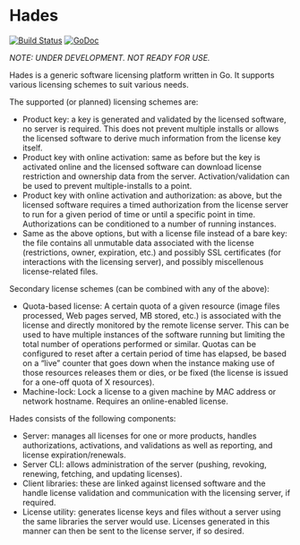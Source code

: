 Hades
=====
[![Build Status](https://travis-ci.org/mvillalba/hades.png?branch=dev)](https://travis-ci.org/mvillalba/hades) [![GoDoc](https://godoc.org/github.com/mvillalba/hades?status.png)](https://godoc.org/github.com/mvillalba/hades)

_NOTE: UNDER DEVELOPMENT. NOT READY FOR USE._

Hades is a generic software licensing platform written in Go. It supports
various licensing schemes to suit various needs.

The supported (or planned) licensing schemes are:
 * Product key: a key is generated and validated by the licensed software, no
   server is required. This does not prevent multiple installs or allows the
   licensed software to derive much information from the license key itself.
 * Product key with online activation: same as before but the key is activated
   online and the licensed software can download license restriction and
   ownership data from the server. Activation/validation can be used to prevent
   multiple-installs to a point.
 * Product key with online activation and authorization: as above, but the
   licensed software requires a timed authorization from the license server to
   run for a given period of time or until a specific point in time.
   Authorizations can be conditioned to a number of running instances.
 * Same as the above options, but with a license file instead of a bare key:
   the file contains all unmutable data associated with the license
   (restrictions, owner, expiration, etc.) and possibly SSL certificates (for
   interactions with the licensing server), and possibly miscellenous
   license-related files.

Secondary license schemes (can be combined with any of the above):
 * Quota-based license: A certain quota of a given resource (image files
   processed, Web pages served, MB stored, etc.) is associated with the license
   and directly monitored by the remote license server. This can be used to
   have multiple instances of the software running but limiting the total
   number of operations performed or similar. Quotas can be configured to reset
   after a certain period of time has elapsed, be based on a “live” counter
   that goes down when the instance making use of those resources releases them
   or dies, or be fixed (the license is issued for a one-off quota of X
   resources).
 * Machine-lock: Lock a license to a given machine by MAC address or network
   hostname. Requires an online-enabled license.

Hades consists of the following components:
 * Server: manages all licenses for one or more products, handles
   authorizations, activations, and validations as well as reporting, and
   license expiration/renewals.
 * Server CLI: allows administration of the server (pushing, revoking,
   renewing, fetching, and updating licenses).
 * Client libraries: these are linked against licensed software and the handle
   license validation and communication with the licensing server, if required.
 * License utility: generates license keys and files without a server using the
   same libraries the server would use. Licenses generated in this manner can
   then be sent to the license server, if so desired.
